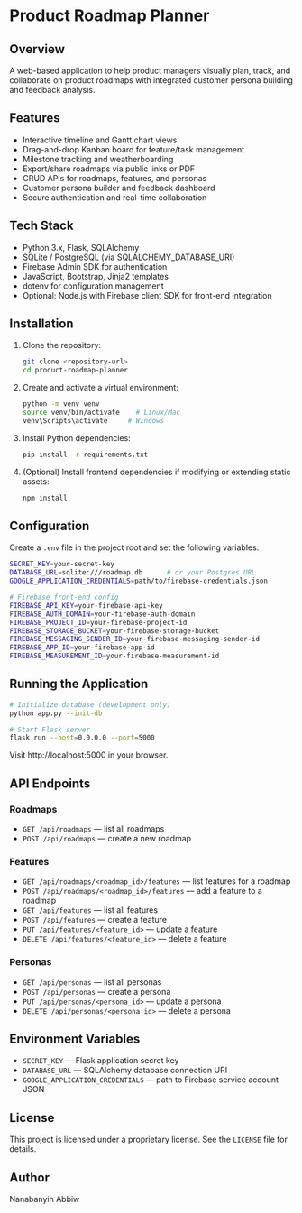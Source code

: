 # Product Roadmap Planner

## Overview
A web-based application to help product managers visually plan, track, and collaborate on product roadmaps with integrated customer persona building and feedback analysis.

## Features
- Interactive timeline and Gantt chart views
- Drag-and-drop Kanban board for feature/task management
- Milestone tracking and weatherboarding
- Export/share roadmaps via public links or PDF
- CRUD APIs for roadmaps, features, and personas
- Customer persona builder and feedback dashboard
- Secure authentication and real-time collaboration

## Tech Stack
- Python 3.x, Flask, SQLAlchemy
- SQLite / PostgreSQL (via SQLALCHEMY_DATABASE_URI)
- Firebase Admin SDK for authentication
- JavaScript, Bootstrap, Jinja2 templates
- dotenv for configuration management
- Optional: Node.js with Firebase client SDK for front-end integration

## Installation
1. Clone the repository:
   ```bash
   git clone <repository-url>
   cd product-roadmap-planner
   ```
2. Create and activate a virtual environment:
   ```bash
   python -m venv venv
   source venv/bin/activate    # Linux/Mac
   venv\Scripts\activate     # Windows
   ```
3. Install Python dependencies:
   ```bash
   pip install -r requirements.txt
   ```
4. (Optional) Install frontend dependencies if modifying or extending static assets:
   ```bash
   npm install
   ```

## Configuration
Create a `.env` file in the project root and set the following variables:
```bash
SECRET_KEY=your-secret-key
DATABASE_URL=sqlite:///roadmap.db      # or your Postgres URL
GOOGLE_APPLICATION_CREDENTIALS=path/to/firebase-credentials.json

# Firebase front-end config
FIREBASE_API_KEY=your-firebase-api-key
FIREBASE_AUTH_DOMAIN=your-firebase-auth-domain
FIREBASE_PROJECT_ID=your-firebase-project-id
FIREBASE_STORAGE_BUCKET=your-firebase-storage-bucket
FIREBASE_MESSAGING_SENDER_ID=your-firebase-messaging-sender-id
FIREBASE_APP_ID=your-firebase-app-id
FIREBASE_MEASUREMENT_ID=your-firebase-measurement-id
``` 

## Running the Application
```bash
# Initialize database (development only)
python app.py --init-db

# Start Flask server
flask run --host=0.0.0.0 --port=5000
``` 
Visit http://localhost:5000 in your browser.

## API Endpoints
### Roadmaps
- `GET /api/roadmaps` — list all roadmaps
- `POST /api/roadmaps` — create a new roadmap

### Features
- `GET /api/roadmaps/<roadmap_id>/features` — list features for a roadmap
- `POST /api/roadmaps/<roadmap_id>/features` — add a feature to a roadmap
- `GET /api/features` — list all features
- `POST /api/features` — create a feature
- `PUT /api/features/<feature_id>` — update a feature
- `DELETE /api/features/<feature_id>` — delete a feature

### Personas
- `GET /api/personas` — list all personas
- `POST /api/personas` — create a persona
- `PUT /api/personas/<persona_id>` — update a persona
- `DELETE /api/personas/<persona_id>` — delete a persona

## Environment Variables
- `SECRET_KEY` — Flask application secret key
- `DATABASE_URL` — SQLAlchemy database connection URI
- `GOOGLE_APPLICATION_CREDENTIALS` — path to Firebase service account JSON

## License
This project is licensed under a proprietary license. See the `LICENSE` file for details.

## Author
Nanabanyin Abbiw 